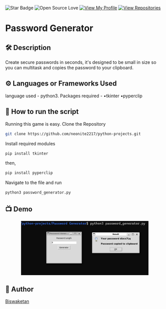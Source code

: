 ![Star Badge](https://img.shields.io/static/v1?label=%F0%9F%8C%9F&message=If%20Useful&style=style=flat&color=BC4E99)
![Open Source Love](https://badges.frapsoft.com/os/v1/open-source.svg?v=103)
[![View My Profile](https://img.shields.io/badge/View-My_Profile-green?logo=GitHub)](https://github.com/neonite2217)
[![View Repositories](https://img.shields.io/badge/View-My_Repositories-blue?logo=GitHub)](https://github.com/neonite2217?tab=repositories)


# Password Generator

## 🛠️ Description
Create secure passwords in seconds, it's designed to be small in size so you can multitask and copies the password to your clipboard.

## ⚙️ Languages or Frameworks Used
language used - python3.
Packages required - •tkinter  •pyperclip


## 🌟 How to run the script
Running this game is easy.
Clone the Repository

```sh
git clone https://github.com/neonite2217/python-projects.git
```
Install required modules

```sh
pip install tkinter
```
then,

```sh
pip install pyperclip
```

Navigate to the file and run 
```sh
python3 password_generator.py
```

## 📺 Demo
<p align="center">
<img src="image.png" width=80% height=30%>


## 🤖 Author
[Biswaketan](https://github.com/neonite2217/)
